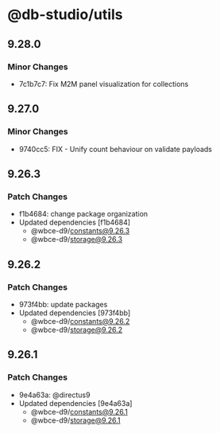 # @db-studio/utils

## 9.28.0

### Minor Changes

- 7c1b7c7: Fix M2M panel visualization for collections

## 9.27.0

### Minor Changes

- 9740cc5: FIX - Unify count behaviour on validate payloads

## 9.26.3

### Patch Changes

- f1b4684: change package organization
- Updated dependencies [f1b4684]
  - @wbce-d9/constants@9.26.3
  - @wbce-d9/storage@9.26.3

## 9.26.2

### Patch Changes

- 973f4bb: update packages
- Updated dependencies [973f4bb]
  - @wbce-d9/constants@9.26.2
  - @wbce-d9/storage@9.26.2

## 9.26.1

### Patch Changes

- 9e4a63a: @directus9
- Updated dependencies [9e4a63a]
  - @wbce-d9/constants@9.26.1
  - @wbce-d9/storage@9.26.1
